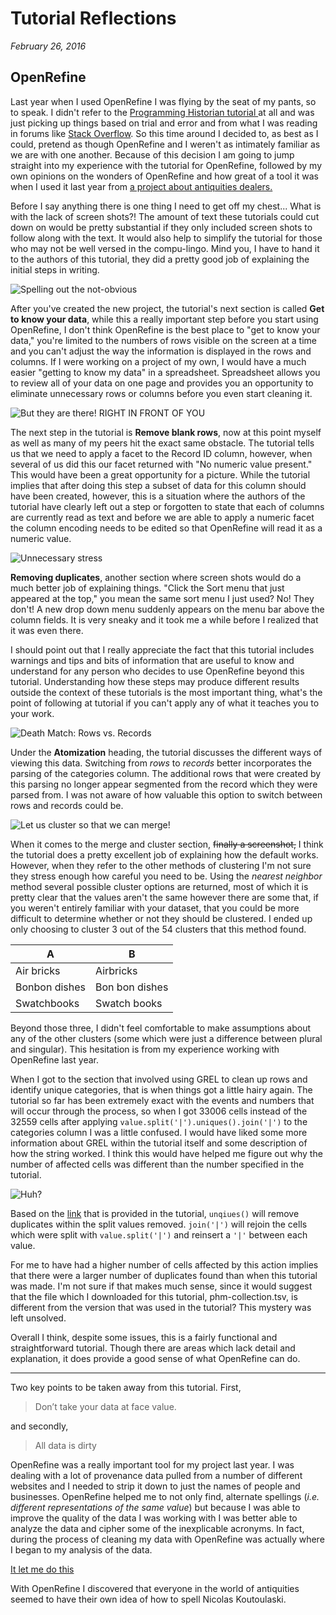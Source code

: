 # Tutorial Reflections
_February 26, 2016_

## OpenRefine

Last year when I used OpenRefine I was flying by the seat of my pants, so to speak. I didn't refer to the [Programming Historian tutorial ](http://programminghistorian.org/lessons/cleaning-data-with-openrefine) at all and was just picking up things based on trial and error and from what I was reading in forums like [Stack Overflow](http://stackoverflow.com/). So this time around I decided to, as best as I could, pretend as though OpenRefine and I weren't as intimately familiar as we are with one another. Because of this decision I am going to jump straight into my experience with the tutorial for OpenRefine, followed by my own opinions on the wonders of OpenRefine and how great of a tool it was when I used it last year from [a project about antiquities dealers.](https://hist4805digitaldealer.files.wordpress.com)

Before I say anything there is one thing I need to get off my chest... What is with the lack of screen shots?! The amount of text these tutorials could cut down on would be pretty substantial if they only included screen shots to follow along with the text. It would also help to simplify the tutorial for those who may not be well versed in the compu-lingo. Mind you, I have to hand it to the authors of this tutorial, they did a pretty good job of explaining the initial steps in writing.

![Spelling out the not-obvious](https://github.com/rhymeswithfloral/hist5702w_notebook/blob/master/OpenRefine/OR_createnew2.png?raw=true)

After you've created the new project, the tutorial's next section is called **Get to know your data**, while this a really important step before you start using OpenRefine, I don't think OpenRefine is the best place to "get to know your data," you're limited to the numbers of rows visible on the screen at a time and you can't adjust the way the information is displayed in the rows and columns. If I were working on a project of my own, I would have a much easier "getting to know my data" in a spreadsheet. Spreadsheet allows you to review all of your data on one page and provides you an opportunity to eliminate unnecessary rows or columns before you even start cleaning it.

![But they are there! RIGHT IN FRONT OF YOU](https://github.com/rhymeswithfloral/hist5702w_notebook/blob/master/OpenRefine/OR_facets.png?raw=true)

The next step in the tutorial is **Remove blank rows**, now at this point myself as well as many of my peers hit the exact same obstacle. The tutorial tells us that we need to apply a facet to the Record ID column, however, when several of us did this our facet returned with "No numeric value present." This would have been a great opportunity for a picture. While the tutorial implies that after doing this step a subset of data for this column should have been created, however, this is a situation where the authors of the tutorial have clearly left out a step or forgotten to state that each of columns are currently read as text and before we are able to apply a numeric facet the column encoding needs to be edited so that OpenRefine will read it as a numeric value.

![Unnecessary stress](https://github.com/rhymeswithfloral/hist5702w_notebook/blob/master/OpenRefine/OR_facets2.png?raw=true)

**Removing duplicates**, another section where screen shots would do a much better job of explaining things. "Click the Sort menu that just appeared at the top," you mean the same sort menu I just used? No! They don't! A new drop down menu suddenly appears on the menu bar above the column fields. It is very sneaky and it took me a while before I realized that it was even there.



I should point out that I really appreciate the fact that this tutorial includes warnings and tips and bits of information that are useful to know and understand for any person who decides to use OpenRefine beyond this tutorial. Understanding how these steps may produce different results outside the context of these tutorials is the most important thing,  what's the point of following at tutorial if you can't apply any of what it teaches you to your work.

![Death Match: Rows vs. Records](https://github.com/rhymeswithfloral/hist5702w_notebook/blob/master/OpenRefine/OR_recordsvsrows.png?raw=true)

Under the **Atomization** heading, the tutorial discusses the different ways of viewing this data. Switching from _rows_ to _records_ better incorporates the parsing of the categories column. The additional rows that were created by this parsing no longer appear segmented from the record which they were parsed from. I was not aware of how valuable this option to switch between rows and records could be.

![Let us cluster so that we can merge!](https://github.com/rhymeswithfloral/hist5702w_notebook/blob/master/OpenRefine/OR_mergecluster.png?raw=true)

When it comes to the merge and cluster section, ~~finally a screenshot,~~ I think the tutorial does a pretty excellent job of explaining how the default works. However, when they refer to the other methods of clustering I'm not sure they stress enough how careful you need to be. Using the _nearest neighbor_ method several possible cluster options are returned, most of which it is pretty clear that the values aren't the same however there are some that, if you weren't entirely familiar with your dataset, that you could be more difficult to determine whether or not they should be clustered. I ended up only choosing to cluster 3 out of the 54 clusters that this method found.

|A|B|
|----------|---------|
|Air bricks| Airbricks|
|Bonbon dishes| Bon bon dishes|
|Swatchbooks| Swatch books|

Beyond those three, I didn't feel comfortable to make assumptions about any of the other clusters (some which were just a difference between plural and singular). This hesitation is from my experience working with OpenRefine last year.

When I got to the section that involved using GREL to clean up rows and identify unique categories, that is when things got a little hairy again. The tutorial so far has been extremely exact with the events and numbers that will occur through the process, so when I got 33006 cells instead of the 32559 cells after applying `value.split('|').uniques().join('|')` to the categories column I was a little confused. I would have liked some more information about GREL within the tutorial itself and some description of how the string worked. I think this would have helped me figure out why the number of affected cells was different than the number specified in the tutorial.

![Huh?](https://github.com/rhymeswithfloral/hist5702w_notebook/blob/master/OpenRefine/OR_grelunique.png?raw=true)

Based on the [link](https://github.com/OpenRefine/OpenRefine/wiki/GREL-Functions) that is provided in the tutorial, `unqiues()` will remove duplicates within the split values removed. `join('|')` will rejoin the cells which were split with `value.split('|')` and reinsert a `'|'` between each value.

For me to have had a higher number of cells affected by this action implies that there were a larger number of duplicates found than when this tutorial was made. I'm not sure if that makes much sense, since it would suggest that the file which I downloaded for this tutorial, phm-collection.tsv, is different from the version that was used in the tutorial?
This mystery was left unsolved.

Overall I think, despite some issues, this is a fairly functional and straightforward tutorial. Though there are areas which lack detail and explanation, it does provide a good sense of what OpenRefine can do.

---

Two key points to be taken away from this tutorial. First,
>Don’t take your data at face value.

and secondly,

>All data is dirty

OpenRefine was a really important tool for my project last year. I was dealing with a lot of provenance data pulled from a number of different websites and I needed to strip it down to just the names of people and businesses. OpenRefine helped me to not only find, alternate spellings (_i.e. different representations of the same value_) but because I was able to improve the quality of the data I was working with I was better able to analyze the data and cipher some of the inexplicable acronyms. In fact, during the process of cleaning my data with OpenRefine was actually where I began to my analysis of the data.

[It let me do this](https://hist4805digitaldealer.files.wordpress.com/2015/04/all2.pdf)

With OpenRefine I discovered that everyone in the world of antiquities seemed to have their own idea of how to spell Nicolas Koutoulaski.
